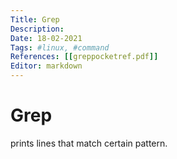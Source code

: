 ```yaml
---
Title: Grep
Description:
Date: 18-02-2021
Tags: #linux, #command
References: [[greppocketref.pdf]]
Editor: markdown
---
```


# Grep
prints lines that match certain pattern. 

